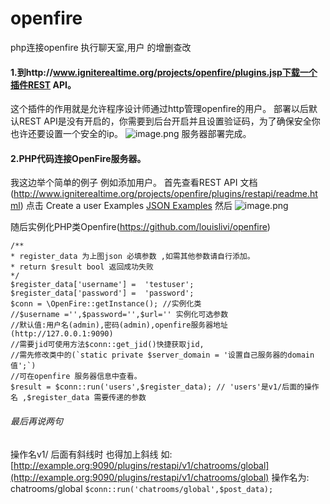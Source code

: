 # openfire
php连接openfire 执行聊天室,用户 的增删查改
#### 1.到http://www.igniterealtime.org/projects/openfire/plugins.jsp下载一个插件REST API。
这个插件的作用就是允许程序设计师通过http管理openfire的用户。
部署以后默认REST API是没有开启的，你需要到后台开启并且设置验证码，为了确保安全你也许还要设置一个安全的ip。
![image.png](http://upload-images.jianshu.io/upload_images/6411787-66a47dc1ddeaa3c4.png?imageMogr2/auto-orient/strip%7CimageView2/2/w/1240)
服务器部署完成。


#### 2.PHP代码连接OpenFire服务器。
我这边举个简单的例子 例如添加用户。
首先查看REST API 文档(http://www.igniterealtime.org/projects/openfire/plugins/restapi/readme.html)
点击
Create a user
Examples
[JSON Examples](http://www.igniterealtime.org/projects/openfire/plugins/restapi/readme.html#json-examples)
然后
![image.png](http://upload-images.jianshu.io/upload_images/6411787-c4e5f45515712edc.png?imageMogr2/auto-orient/strip%7CimageView2/2/w/1240)

随后实例化PHP类Openfire(https://github.com/louislivi/openfire)
```
/**
* register_data 为上图json 必填参数 ,如需其他参数请自行添加。
* return $result bool 返回成功失败
*/
$register_data['username'] =  'testuser';
$register_data['password'] =  'password';
$conn = \OpenFire::getInstance(); //实例化类 
//$username ='',$password='',$url='' 实例化可选参数 
//默认值:用户名(admin),密码(admin),openfire服务器地址 (http://127.0.0.1:9090)
//需要jid可使用方法$conn::get_jid()快捷获取jid,
//需先修改类中的(`static private $server_domain = '设置自己服务器的domain值';`)
//可在openfire 服务器信息中查看。
$result = $conn::run('users',$register_data); // 'users'是v1/后面的操作名 ,$register_data 需要传递的参数
```
###### 最后再说两句
操作名v1/ 后面有斜线时 也得加上斜线
如:[http://example.org:9090/plugins/restapi/v1/chatrooms/global](http://example.org:9090/plugins/restapi/v1/chatrooms/global) 操作名为: chatrooms/global
`$conn::run('chatrooms/global',$post_data); `
